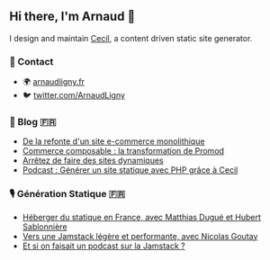## Hi there, I'm Arnaud 👋

I design and maintain [Cecil](https://github.com/Cecilapp), a content driven static site generator.

### 📇 Contact

- 🌍 [arnaudligny.fr](https://arnaudligny.fr)
- 🐦 [twitter.com/ArnaudLigny](https://twitter.com/ArnaudLigny)

### 📝 Blog 🇫🇷
<!-- BLOG:START -->
- [De la refonte d&#39;un site e-commerce monolithique](https://arnaudligny.fr/blog/de-la-refonte-ecommerce-monolithique/)
- [Commerce composable : la transformation de Promod](https://arnaudligny.fr/blog/commerce-composable-la-transformation-de-promod/)
- [Arrêtez de faire des sites dynamiques](https://www.24joursdeweb.fr/2022/arretez-de-faire-des-sites-dynamiques/)
- [Podcast : Générer un site statique avec PHP grâce à Cecil](https://double-slash.dev/podcasts/cecil-static-php/)
<!-- BLOG:END -->

### 🎙 Génération Statique 🇫🇷
<!-- PODCAST:START -->
- [Héberger du statique en France, avec Matthias Dugué et Hubert Sablonnière](https://podcasters.spotify.com/pod/show/jamstatic/episodes/Hberger-du-statique-en-France--avec-Matthias-Dugu-et-Hubert-Sablonnire-enhc1t)
- [Vers une Jamstack légère et performante, avec Nicolas Goutay](https://podcasters.spotify.com/pod/show/jamstatic/episodes/Vers-une-Jamstack-lgre-et-performante--avec-Nicolas-Goutay-emunhp)
- [Et si on faisait un podcast sur la Jamstack ?](https://podcasters.spotify.com/pod/show/jamstatic/episodes/Et-si-on-faisait-un-podcast-sur-la-Jamstack-ekovh0)
<!-- PODCAST:END -->
